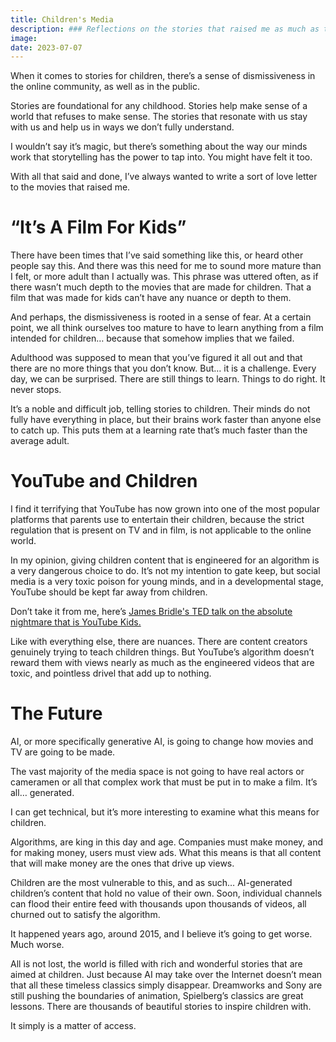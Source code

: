 ```yaml
---
title: Children's Media
description: ### Reflections on the stories that raised me as much as the people around me did.
image:
date: 2023-07-07
---
```


When it comes to stories for children, there’s a sense of dismissiveness in the online community, as well as in the public.

Stories are foundational for any childhood. Stories help make sense of a world that refuses to make sense. The stories that resonate with us stay with us and help us in ways we don’t fully understand.

I wouldn’t say it’s magic, but there’s something about the way our minds work that storytelling has the power to tap into. You might have felt it too.

With all that said and done, I’ve always wanted to write a sort of love letter to the movies that raised me.

# “It’s A Film For Kids”

There have been times that I’ve said something like this, or heard other people say this. And there was this need for me to sound more mature than I felt, or more adult than I actually was. This phrase was uttered often, as if there wasn’t much depth to the movies that are made for children. That a film that was made for kids can’t have any nuance or depth to them.

And perhaps, the dismissiveness is rooted in a sense of fear. At a certain point, we all think ourselves too mature to have to learn anything from a film intended for children… because that somehow implies that we failed.

Adulthood was supposed to mean that you’ve figured it all out and that there are no more things that you don’t know. But… it is a challenge. Every day, we can be surprised. There are still things to learn. Things to do right. It never stops.

It’s a noble and difficult job, telling stories to children. Their minds do not fully have everything in place, but their brains work faster than anyone else to catch up. This puts them at a learning rate that’s much faster than the average adult.

# YouTube and Children

I find it terrifying that YouTube has now grown into one of the most popular platforms that parents use to entertain their children, because the strict regulation that is present on TV and in film, is not applicable to the online world.

In my opinion, giving children content that is engineered for an algorithm is a very dangerous choice to do. It’s not my intention to gate keep, but social media is a very toxic poison for young minds, and in a developmental stage, YouTube should be kept far away from children.

Don’t take it from me, here’s [James Bridle's TED talk on the absolute nightmare that is YouTube Kids.](https://www.youtube.com/watch?v=v9EKV2nSU8w&pp=ygUUdGVkIGNoaWxkcmVuJ3MgbWVkaWE%3D)

Like with everything else, there are nuances. There are content creators genuinely trying to teach children things. But YouTube’s algorithm doesn’t reward them with views nearly as much as the engineered videos that are toxic, and pointless drivel that add up to nothing.

# The Future

AI, or more specifically generative AI, is going to change how movies and TV are going to be made.

The vast majority of the media space is not going to have real actors or cameramen or all that complex work that must be put in to make a film. It’s all… generated.

I can get technical, but it’s more interesting to examine what this means for children.

Algorithms, are king in this day and age. Companies must make money, and for making money, users must view ads. What this means is that all content that will make money are the ones that drive up views.

Children are the most vulnerable to this, and as such… AI-generated children’s content that hold no value of their own. Soon, individual channels can flood their entire feed with thousands upon thousands of videos, all churned out to satisfy the algorithm.

It happened years ago, around 2015, and I believe it’s going to get worse. Much worse.

All is not lost, the world is filled with rich and wonderful stories that are aimed at children. Just because AI may take over the Internet doesn’t mean that all these timeless classics simply disappear. Dreamworks and Sony are still pushing the boundaries of animation, Spielberg’s classics are great lessons. There are thousands of beautiful stories to inspire children with.

It simply is a matter of access.

